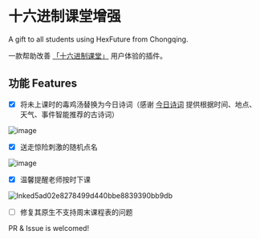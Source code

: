 # 十六进制课堂增强
A gift to all students using HexFuture from Chongqing.

一款帮助改善 [「十六进制课堂」](https://inclass.hexfuture.net/) 用户体验的插件。

## 功能 Features

- [x] 将未上课时的毒鸡汤替换为今日诗词（感谢 [今日诗词](https://www.jinrishici.com/#) 提供根据时间、地点、天气、事件智能推荐的古诗词）

![image](https://user-images.githubusercontent.com/67832651/230756976-7b1e34d4-d533-4e75-a2c1-9994f66f3aab.png)

- [x] 送走惊险刺激的随机点名

![image](https://user-images.githubusercontent.com/67832651/230757053-8bd2ecdd-30d4-4a21-8331-456883250a2e.png)

- [x] 温馨提醒老师按时下课

![Inked5ad02e8278499d440bbe8839390bb9db](https://user-images.githubusercontent.com/67832651/230757173-fefb0596-c3ae-49f6-b115-d8388b98c67a.jpg)

- [ ] 修复其原生不支持周末课程表的问题

PR & Issue is welcomed!

